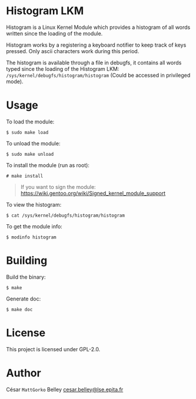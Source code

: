 Histogram LKM
============

Histogram is a Linux Kernel Module which provides a histogram of all
words written since the loading of the module.

Histogram works by a registering a keyboard notifier to keep track of
keys pressed. Only ascii characters work during this period.

The histogram is available through a file in debugfs, it contains all
words typed since the loading of the Histogram LKM:
`/sys/kernel/debugfs/histogram/histogram` (Could be accessed in
privileged mode).

# Usage

To load the module:
```shell
$ sudo make load
```

To unload the module:
```shell
$ sudo make unload
```

To install the module (run as root):
```shell
# make install
```
> If you want to sign the module: https://wiki.gentoo.org/wiki/Signed_kernel_module_support

To view the histogram:
```shell
$ cat /sys/kernel/debugfs/histogram/histogram
```

To get the module info:
```shell
$ modinfo histogram
```

# Building

Build the binary:
```shell
$ make
```

Generate doc:
```
$ make doc
```

# License

This project is licensed under GPL-2.0.

# Author

César `MattGorko` Belley <cesar.belley@lse.epita.fr>
